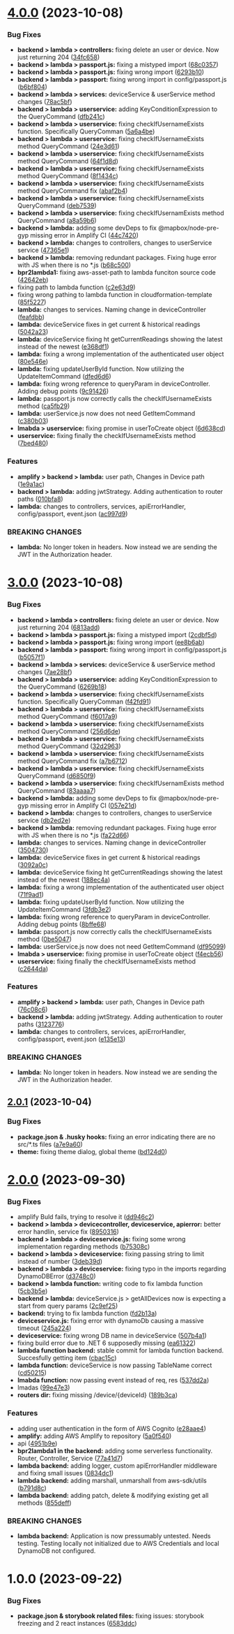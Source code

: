 # [4.0.0](https://github.com/Automating-Hydroponics-BPR2/via-sem7-bpr2-client/compare/v3.0.0...v4.0.0) (2023-10-08)


### Bug Fixes

* **backend > lambda > controllers:** fixing delete an user or device. Now just returning 204 ([34fc658](https://github.com/Automating-Hydroponics-BPR2/via-sem7-bpr2-client/commit/34fc6581ea3f795580ee883d6d020cd521d48e50))
* **backend > lambda > passport.js:** fixing a mistyped import ([68c0357](https://github.com/Automating-Hydroponics-BPR2/via-sem7-bpr2-client/commit/68c035789d6ae1f5012fbb900f64702e2e0b3327))
* **backend > lambda > passport.js:** fixing wrong import ([6293b10](https://github.com/Automating-Hydroponics-BPR2/via-sem7-bpr2-client/commit/6293b1065f98a217cdc3367586e292817fea0d30))
* **backend > lambda > passport:** fixing wrong import in config/passport.js ([b6bf804](https://github.com/Automating-Hydroponics-BPR2/via-sem7-bpr2-client/commit/b6bf80496782eab328e94b128ea08cd1f7f09136))
* **backend > lambda > services:** deviceService & userService method changes ([78ac5bf](https://github.com/Automating-Hydroponics-BPR2/via-sem7-bpr2-client/commit/78ac5bf1ba7d5d94d7c9c4c1a034fc698be87f8f))
* **backend > lambda > userservice:** adding KeyConditionExpression to the QueryCommand ([dfb241c](https://github.com/Automating-Hydroponics-BPR2/via-sem7-bpr2-client/commit/dfb241c610b567275b58e4926e725bf47f0d62f8))
* **backend > lambda > userservice:** fixing checkIfUsernameExists function. Specifically QueryComman ([5a6a4be](https://github.com/Automating-Hydroponics-BPR2/via-sem7-bpr2-client/commit/5a6a4be808f2d2374f9347d8b6395d07aff714b4))
* **backend > lambda > userservice:** fixing checkIfUsernameExists method QueryCommand ([24e3d61](https://github.com/Automating-Hydroponics-BPR2/via-sem7-bpr2-client/commit/24e3d615075dd9f1172cf3333bff220c01d3f7da))
* **backend > lambda > userservice:** fixing checkIfUsernameExists method QueryCommand ([64f1d8d](https://github.com/Automating-Hydroponics-BPR2/via-sem7-bpr2-client/commit/64f1d8d8c56be9631ac7ad01fead10becc5bc9e0))
* **backend > lambda > userservice:** fixing checkIfUsernameExists method QueryCommand ([8f1434c](https://github.com/Automating-Hydroponics-BPR2/via-sem7-bpr2-client/commit/8f1434c6f7166488777af34e6244c310cbdc6e0c))
* **backend > lambda > userservice:** fixing checkIfUsernameExists method QueryCommand fix ([abaf2b4](https://github.com/Automating-Hydroponics-BPR2/via-sem7-bpr2-client/commit/abaf2b4cc529d99e9f38e2027164be32305a4fc4))
* **backend > lambda > userservice:** fixing checkIfUsernameExists QueryCommand ([deb7539](https://github.com/Automating-Hydroponics-BPR2/via-sem7-bpr2-client/commit/deb7539aaa94952be1d2982dcd70273fea71d428))
* **backend > lambda > userservice:** fixing checkIfUsernamExists method QueryCommand ([a8a59b6](https://github.com/Automating-Hydroponics-BPR2/via-sem7-bpr2-client/commit/a8a59b6518881a63ef3f1b960b3e26d77d023af4))
* **backend > lambda:** adding some devDeps to fix @mapbox/node-pre-gyp missing error in Amplify CI ([44c7420](https://github.com/Automating-Hydroponics-BPR2/via-sem7-bpr2-client/commit/44c742033ecbe4314905a3ee3cebd97c5850a0ce))
* **backend > lambda:** changes to controllers, changes to userService service ([47365e1](https://github.com/Automating-Hydroponics-BPR2/via-sem7-bpr2-client/commit/47365e10df57628d93224e93ec7df0f19e6ed1cc))
* **backend > lambda:** removing redundant packages. Fixing huge error with JS when there is no *.js ([b68c500](https://github.com/Automating-Hydroponics-BPR2/via-sem7-bpr2-client/commit/b68c500344a4ae1c9258303344bf5672fb957a00))
* **bpr2lambda1:** fixing aws-asset-path to lambda funciton source code ([42642eb](https://github.com/Automating-Hydroponics-BPR2/via-sem7-bpr2-client/commit/42642ebe86b741e7528b9808b0e8b93bd0fcbc79))
* fixing path to lambda function ([c2e63d9](https://github.com/Automating-Hydroponics-BPR2/via-sem7-bpr2-client/commit/c2e63d9aae7aed5277dbdb04cc1cdfd094aaf369))
* fixing wrong pathing to lambda function in cloudformation-template ([85f5227](https://github.com/Automating-Hydroponics-BPR2/via-sem7-bpr2-client/commit/85f52275b8f8071ced336dca4da465fb2de78a7f))
* **lambda\:** changes to services. Naming change in deviceController ([feafdbb](https://github.com/Automating-Hydroponics-BPR2/via-sem7-bpr2-client/commit/feafdbbd62e620346303f2920595e4bd1cc5f30a))
* **lambda:** deviceService fixes in get current & historical readings ([5042a23](https://github.com/Automating-Hydroponics-BPR2/via-sem7-bpr2-client/commit/5042a2383f0629041e264aea9d07be27379aaf92))
* **lambda:** deviceService fixing ht getCurrentReadings showing the latest instead of the newest ([e368df1](https://github.com/Automating-Hydroponics-BPR2/via-sem7-bpr2-client/commit/e368df192c22164ba604ba69e50c35bd040095b4))
* **lambda:** fixing a wrong implementation of the authenticated user object ([80e546e](https://github.com/Automating-Hydroponics-BPR2/via-sem7-bpr2-client/commit/80e546e6f4fdf5b83d9897de696194849444d2f7))
* **lambda:** fixing updateUserById function. Now utilizing the UpdateItemCommand ([dfed6d6](https://github.com/Automating-Hydroponics-BPR2/via-sem7-bpr2-client/commit/dfed6d6ef66040d300597efcca540dd597216178))
* **lambda:** fixing wrong reference to queryParam in deviceController. Adding debug points ([9c91426](https://github.com/Automating-Hydroponics-BPR2/via-sem7-bpr2-client/commit/9c914262cea10d79db911cbf7077b262c485b1de))
* **lambda:** passport.js now correctly calls the checkIfUsernameExists method ([ca5fb29](https://github.com/Automating-Hydroponics-BPR2/via-sem7-bpr2-client/commit/ca5fb297e2cee8aef18bbf80b3cf4ab2a23f56c8))
* **lambda:** userService.js now does not need GetItemCommand ([c380b03](https://github.com/Automating-Hydroponics-BPR2/via-sem7-bpr2-client/commit/c380b03f4eef01f2e8a80ff913d5f5c09234b59f))
* **lmabda > userservice:** fixing promise in userToCreate object ([6d638cd](https://github.com/Automating-Hydroponics-BPR2/via-sem7-bpr2-client/commit/6d638cdb7c81b092fd0e53cdbb42c7bf57b43e02))
* **userservice:** fixing finally the checkIfUsernameExists method ([7bed480](https://github.com/Automating-Hydroponics-BPR2/via-sem7-bpr2-client/commit/7bed480e6a962844927c4b05da25aa19c5df0c67))


### Features

* **amplify > backend > lambda:** user path, Changes in Device path ([1e9a1ac](https://github.com/Automating-Hydroponics-BPR2/via-sem7-bpr2-client/commit/1e9a1ac85aad73b70fd5f92b95a5d523138c50f2))
* **backend > lambda:** adding jwtStrategy. Adding authentication to router paths ([010bfa8](https://github.com/Automating-Hydroponics-BPR2/via-sem7-bpr2-client/commit/010bfa8a5b5a3a991788e110ce78dd60b3d2e923))
* **lambda:** changes to controllers, services, apiErrorHandler, config/passport, event.json ([ac997d9](https://github.com/Automating-Hydroponics-BPR2/via-sem7-bpr2-client/commit/ac997d90f31c4b29282544cc4fa1b3a26cf80520))


### BREAKING CHANGES

* **lambda:** No longer token in headers. Now instead we are sending the JWT in the Authorization
header.

# [3.0.0](https://github.com/Automating-Hydroponics-BPR2/via-sem7-bpr2-client/compare/v2.0.1...v3.0.0) (2023-10-08)


### Bug Fixes

* **backend > lambda > controllers:** fixing delete an user or device. Now just returning 204 ([6813add](https://github.com/Automating-Hydroponics-BPR2/via-sem7-bpr2-client/commit/6813addca5bccec3862213f6c08289a0c8bafc97))
* **backend > lambda > passport.js:** fixing a mistyped import ([2cdbf5d](https://github.com/Automating-Hydroponics-BPR2/via-sem7-bpr2-client/commit/2cdbf5d29d49e2098cc47b48e2a2f77e9337d7f2))
* **backend > lambda > passport.js:** fixing wrong import ([ee8b6ab](https://github.com/Automating-Hydroponics-BPR2/via-sem7-bpr2-client/commit/ee8b6abf1bfd3186f61b223091d19d04d7e57ad7))
* **backend > lambda > passport:** fixing wrong import in config/passport.js ([b5057f1](https://github.com/Automating-Hydroponics-BPR2/via-sem7-bpr2-client/commit/b5057f1127ff8535277b1b9e3b4ec327be0b0567))
* **backend > lambda > services:** deviceService & userService method changes ([7ae28bf](https://github.com/Automating-Hydroponics-BPR2/via-sem7-bpr2-client/commit/7ae28bf84cda25167ad651d3b88010bee23fe4a6))
* **backend > lambda > userservice:** adding KeyConditionExpression to the QueryCommand ([6269b18](https://github.com/Automating-Hydroponics-BPR2/via-sem7-bpr2-client/commit/6269b18cc57e926ec47fcdf83174efcb611e6ec6))
* **backend > lambda > userservice:** fixing checkIfUsernameExists function. Specifically QueryComman ([f42fd91](https://github.com/Automating-Hydroponics-BPR2/via-sem7-bpr2-client/commit/f42fd9197f60b1572481892d5367cc094a2ec7f4))
* **backend > lambda > userservice:** fixing checkIfUsernameExists method QueryCommand ([f6017a9](https://github.com/Automating-Hydroponics-BPR2/via-sem7-bpr2-client/commit/f6017a9772a9dd318e7fdcddcb0b3b3fbf8cddd6))
* **backend > lambda > userservice:** fixing checkIfUsernameExists method QueryCommand ([256d6de](https://github.com/Automating-Hydroponics-BPR2/via-sem7-bpr2-client/commit/256d6de1ada25623ccd14d7dcf248a3941b2541a))
* **backend > lambda > userservice:** fixing checkIfUsernameExists method QueryCommand ([32d2963](https://github.com/Automating-Hydroponics-BPR2/via-sem7-bpr2-client/commit/32d29638f2b97315ab8d68d4eeab7e5454b23f4a))
* **backend > lambda > userservice:** fixing checkIfUsernameExists method QueryCommand fix ([a7b6712](https://github.com/Automating-Hydroponics-BPR2/via-sem7-bpr2-client/commit/a7b6712380e71c93758138c86d293c8b67d71030))
* **backend > lambda > userservice:** fixing checkIfUsernameExists QueryCommand ([d6850f9](https://github.com/Automating-Hydroponics-BPR2/via-sem7-bpr2-client/commit/d6850f99ec1b87d50e3709a17362b0418a8963bf))
* **backend > lambda > userservice:** fixing checkIfUsernamExists method QueryCommand ([83aaaa7](https://github.com/Automating-Hydroponics-BPR2/via-sem7-bpr2-client/commit/83aaaa7e01aaf404fd6b8932add043c44d3bc7f8))
* **backend > lambda:** adding some devDeps to fix @mapbox/node-pre-gyp missing error in Amplify CI ([057e21d](https://github.com/Automating-Hydroponics-BPR2/via-sem7-bpr2-client/commit/057e21dcdaea26ebeace9aa3e709b4524529f68c))
* **backend > lambda:** changes to controllers, changes to userService service ([db2ed2e](https://github.com/Automating-Hydroponics-BPR2/via-sem7-bpr2-client/commit/db2ed2ef81a942b6dcc261bf2b24b25f20b97d94))
* **backend > lambda:** removing redundant packages. Fixing huge error with JS when there is no *.js ([fa22d66](https://github.com/Automating-Hydroponics-BPR2/via-sem7-bpr2-client/commit/fa22d66f4155e4e9aabe694263a070857eb878b2))
* **lambda\:** changes to services. Naming change in deviceController ([3504730](https://github.com/Automating-Hydroponics-BPR2/via-sem7-bpr2-client/commit/35047305fbfb6b4c9bb2b45c8ef00f6baff73ddd))
* **lambda:** deviceService fixes in get current & historical readings ([3092a0c](https://github.com/Automating-Hydroponics-BPR2/via-sem7-bpr2-client/commit/3092a0c2a72041d7657865ea04fdb93bad59cd37))
* **lambda:** deviceService fixing ht getCurrentReadings showing the latest instead of the newest ([188ec4a](https://github.com/Automating-Hydroponics-BPR2/via-sem7-bpr2-client/commit/188ec4a460c03ae62afff2ba0e2bfd0da3f8b702))
* **lambda:** fixing a wrong implementation of the authenticated user object ([71f9ad1](https://github.com/Automating-Hydroponics-BPR2/via-sem7-bpr2-client/commit/71f9ad141398abb522bb3ad02796906ceeca9405))
* **lambda:** fixing updateUserById function. Now utilizing the UpdateItemCommand ([3fdb3e2](https://github.com/Automating-Hydroponics-BPR2/via-sem7-bpr2-client/commit/3fdb3e274eb88882ffc56686a30c6913172c85c9))
* **lambda:** fixing wrong reference to queryParam in deviceController. Adding debug points ([8bffe68](https://github.com/Automating-Hydroponics-BPR2/via-sem7-bpr2-client/commit/8bffe68b24035379d21d3979c8af603b0d466a96))
* **lambda:** passport.js now correctly calls the checkIfUsernameExists method ([0be5047](https://github.com/Automating-Hydroponics-BPR2/via-sem7-bpr2-client/commit/0be50473b037ead0f2dcb26e98fc09158dbb93ca))
* **lambda:** userService.js now does not need GetItemCommand ([df95099](https://github.com/Automating-Hydroponics-BPR2/via-sem7-bpr2-client/commit/df9509929dc4493a9854fcb5fcdbd761805a11ac))
* **lmabda > userservice:** fixing promise in userToCreate object ([f4ecb56](https://github.com/Automating-Hydroponics-BPR2/via-sem7-bpr2-client/commit/f4ecb569e5553b6cb3414584698a43867128b29e))
* **userservice:** fixing finally the checkIfUsernameExists method ([c2644da](https://github.com/Automating-Hydroponics-BPR2/via-sem7-bpr2-client/commit/c2644da6d6700db3ab8f83e1271d42da50d37baf))


### Features

* **amplify > backend > lambda:** user path, Changes in Device path ([76c08c6](https://github.com/Automating-Hydroponics-BPR2/via-sem7-bpr2-client/commit/76c08c616cf751496c39e20b5206e238c8dc2a5e))
* **backend > lambda:** adding jwtStrategy. Adding authentication to router paths ([3123776](https://github.com/Automating-Hydroponics-BPR2/via-sem7-bpr2-client/commit/312377636c51d085b0431af09b1dbf8a015aaa9d))
* **lambda:** changes to controllers, services, apiErrorHandler, config/passport, event.json ([e135e13](https://github.com/Automating-Hydroponics-BPR2/via-sem7-bpr2-client/commit/e135e139240c3cffd7c3ccbc5b55bbc21942cb95))


### BREAKING CHANGES

* **lambda:** No longer token in headers. Now instead we are sending the JWT in the Authorization
header.

## [2.0.1](https://github.com/Automating-Hydroponics-BPR2/via-sem7-bpr2-client/compare/v2.0.0...v2.0.1) (2023-10-04)


### Bug Fixes

* **package.json & .husky hooks:** fixing an error indicating there are no src/*.ts files ([a7e9a60](https://github.com/Automating-Hydroponics-BPR2/via-sem7-bpr2-client/commit/a7e9a60a80cac55adaf593fba64d3ba0e3030881))
* **theme:** fixing theme dialog, global theme ([bd124d0](https://github.com/Automating-Hydroponics-BPR2/via-sem7-bpr2-client/commit/bd124d0decffd1577083c45625456ed34f7ae2f9))

# [2.0.0](https://github.com/Automating-Hydroponics-BPR2/via-sem7-bpr2-client/compare/v1.0.0...v2.0.0) (2023-09-30)


### Bug Fixes

* amplify Buld fails, trying to resolve it ([dd946c2](https://github.com/Automating-Hydroponics-BPR2/via-sem7-bpr2-client/commit/dd946c2975d21334ceb9d9bc7335b14788a3a7c3))
* **backend > lambda > devicecontroller, deviceservice, apierror:** better error handlin, service fix ([8950316](https://github.com/Automating-Hydroponics-BPR2/via-sem7-bpr2-client/commit/8950316788be52f2ad30d5cbb56c512e386d3d5b))
* **backend > lambda > deviceservice.js:** fixing some wrong implementation regarding methods ([b75308c](https://github.com/Automating-Hydroponics-BPR2/via-sem7-bpr2-client/commit/b75308cfc336d35a39e8d3baf03fcfc8fb26f5c4))
* **backend > lambda > deviceservice:** fixing passing string to limit instead of number ([3deb39d](https://github.com/Automating-Hydroponics-BPR2/via-sem7-bpr2-client/commit/3deb39dca6163bcc0f3009b86e016527ebdfd137))
* **backend > lambda > deviceservice:** fixing typo in the imports regarding DynamoDBError ([d3748c0](https://github.com/Automating-Hydroponics-BPR2/via-sem7-bpr2-client/commit/d3748c0e806d00d80d4e4d1bef33daf8172ef5f7))
* **backend > lambda function:** writing code to fix lambda function ([5cb3b5e](https://github.com/Automating-Hydroponics-BPR2/via-sem7-bpr2-client/commit/5cb3b5e1c0c480db32671bd4fca88afece17886a))
* **backend > lambda:** deviceService.js > getAllDevices now is expecting a start from query params ([2c9ef25](https://github.com/Automating-Hydroponics-BPR2/via-sem7-bpr2-client/commit/2c9ef256503ab75608406c0b24b6a09ae3e4b17a))
* **backend:** trying to fix lambda function ([fd2b13a](https://github.com/Automating-Hydroponics-BPR2/via-sem7-bpr2-client/commit/fd2b13a126bea8188feb799908a623ed5018d6a8))
* **deviceservice.js:** fixing error with dynamoDb causing a massive timeout ([245a224](https://github.com/Automating-Hydroponics-BPR2/via-sem7-bpr2-client/commit/245a224ca4f7ef4cb7b0ae6a16ba803782ad3e1e))
* **deviceservice:** fixing wrong DB name in deviceService ([507b4a1](https://github.com/Automating-Hydroponics-BPR2/via-sem7-bpr2-client/commit/507b4a17bd65384794ab79d366c8caa681677712))
* fixing build error due to .NET 6 supposedly missing ([ea61322](https://github.com/Automating-Hydroponics-BPR2/via-sem7-bpr2-client/commit/ea613228dcf2959a583c9003413fe742a5c56a90))
* **lambda function backend:** stable commit for lambda function backend. Succesfully getting item ([cbac15c](https://github.com/Automating-Hydroponics-BPR2/via-sem7-bpr2-client/commit/cbac15c019ad69488ee78a18e510f089634d38da))
* **lambda function:** deviceService is now passing TableName correct ([cd50215](https://github.com/Automating-Hydroponics-BPR2/via-sem7-bpr2-client/commit/cd50215d24a7a4722394aabe2679f3d1cb86a4f6))
* **lmabda function:** now passing event instead of req, res ([537dd2a](https://github.com/Automating-Hydroponics-BPR2/via-sem7-bpr2-client/commit/537dd2aa9040a0f88d58cd0de700c5750ff6b4b8))
* lmadas ([99e47e3](https://github.com/Automating-Hydroponics-BPR2/via-sem7-bpr2-client/commit/99e47e335d2eb6a2c58beb251050eb854d62c3e3))
* **routers dir:** fixing missing /device/{deviceId} ([189b3ca](https://github.com/Automating-Hydroponics-BPR2/via-sem7-bpr2-client/commit/189b3ca4f815b181e5447a3c8dc8508a1964678f))


### Features

* adding user authentication in the form of AWS Cognito ([e28aae4](https://github.com/Automating-Hydroponics-BPR2/via-sem7-bpr2-client/commit/e28aae463a9808139226036b135d9549d57e8b4f))
* **amplify:** adding AWS Amplify to repository ([5a0f540](https://github.com/Automating-Hydroponics-BPR2/via-sem7-bpr2-client/commit/5a0f540ab9a9174effd7338e3358ff4cb35fa8bc))
* api ([4951b9e](https://github.com/Automating-Hydroponics-BPR2/via-sem7-bpr2-client/commit/4951b9eb71a3b86e93c1dc4e9bc23ab581e70de7))
* **bpr2lambda1 in the backend:** adding some serverless functionality. Router, Controller, Service ([77a41d7](https://github.com/Automating-Hydroponics-BPR2/via-sem7-bpr2-client/commit/77a41d796975ca43d9aa71a0cead44ef4e382287))
* **lambda backend:** adding logger, custom apiErrorHandler middleware and fixing small issues ([0834dc1](https://github.com/Automating-Hydroponics-BPR2/via-sem7-bpr2-client/commit/0834dc1ef431d6cc5ac372ec92ab38519d57840d))
* **lambda backend:** adding marshall, unmarshall from aws-sdk/utils ([b791d8c](https://github.com/Automating-Hydroponics-BPR2/via-sem7-bpr2-client/commit/b791d8c270b2a6afaa19268c3f74e97c7f2844b7))
* **lambda backend:** adding patch, delete & modifying existing get all methods ([855deff](https://github.com/Automating-Hydroponics-BPR2/via-sem7-bpr2-client/commit/855deff2141dc2c99564a49e198b44f939de9b38))


### BREAKING CHANGES

* **lambda backend:** Application is now pressumably untested. Needs testing. Testing locally not
initialized due to AWS Credentials and local DynamoDB not configured.

# 1.0.0 (2023-09-22)


### Bug Fixes

* **package.json & storybook related files:** fixing issues: storybook freezing and 2 react instances ([6583ddc](https://github.com/Automating-Hydroponics-BPR2/via-sem7-bpr2-client/commit/6583ddca12e7c13b8fa0196d634ce10b86b49871))
